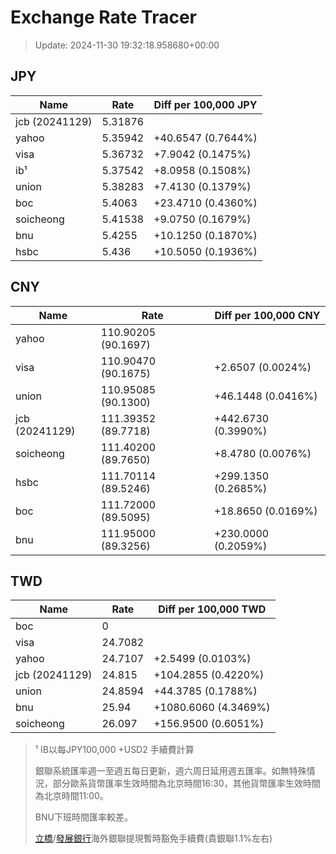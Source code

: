 # Exchange Rate Tracer

> Update: 2024-11-30 19:32:18.958680+00:00

## JPY

| Name           |    Rate | Diff per 100,000 JPY   |
|----------------|---------|------------------------|
| jcb (20241129) | 5.31876 |                        |
| yahoo          | 5.35942 | +40.6547 (0.7644%)     |
| visa           | 5.36732 | +7.9042 (0.1475%)      |
| ib¹            | 5.37542 | +8.0958 (0.1508%)      |
| union          | 5.38283 | +7.4130 (0.1379%)      |
| boc            | 5.4063  | +23.4710 (0.4360%)     |
| soicheong      | 5.41538 | +9.0750 (0.1679%)      |
| bnu            | 5.4255  | +10.1250 (0.1870%)     |
| hsbc           | 5.436   | +10.5050 (0.1936%)     |

## CNY

| Name           | Rate                | Diff per 100,000 CNY   |
|----------------|---------------------|------------------------|
| yahoo          | 110.90205	(90.1697) |                        |
| visa           | 110.90470	(90.1675) | +2.6507 (0.0024%)      |
| union          | 110.95085	(90.1300) | +46.1448 (0.0416%)     |
| jcb (20241129) | 111.39352	(89.7718) | +442.6730 (0.3990%)    |
| soicheong      | 111.40200	(89.7650) | +8.4780 (0.0076%)      |
| hsbc           | 111.70114	(89.5246) | +299.1350 (0.2685%)    |
| boc            | 111.72000	(89.5095) | +18.8650 (0.0169%)     |
| bnu            | 111.95000	(89.3256) | +230.0000 (0.2059%)    |

## TWD

| Name           |    Rate | Diff per 100,000 TWD   |
|----------------|---------|------------------------|
| boc            |  0      |                        |
| visa           | 24.7082 |                        |
| yahoo          | 24.7107 | +2.5499 (0.0103%)      |
| jcb (20241129) | 24.815  | +104.2855 (0.4220%)    |
| union          | 24.8594 | +44.3785 (0.1788%)     |
| bnu            | 25.94   | +1080.6060 (4.3469%)   |
| soicheong      | 26.097  | +156.9500 (0.6051%)    |


> ¹ IB以每JPY100,000 +USD2 手續費計算
>
> 銀聯系統匯率週一至週五每日更新，週六周日延用週五匯率。如無特殊情況，部分歐系貨幣匯率生效時間為北京時間16:30，其他貨幣匯率生效時間為北京時間11:00。
>
> BNU下班時間匯率較差。
>
> [立橋](https://www.wlbank.com.mo/uploads/ueditor/file/20181211/1544536513900230.pdf)/[發展銀行](https://www.mdb.com.mo/Service_Charges_20230728.pdf)海外銀聯提現暫時豁免手續費(貴銀聯1.1%左右)


